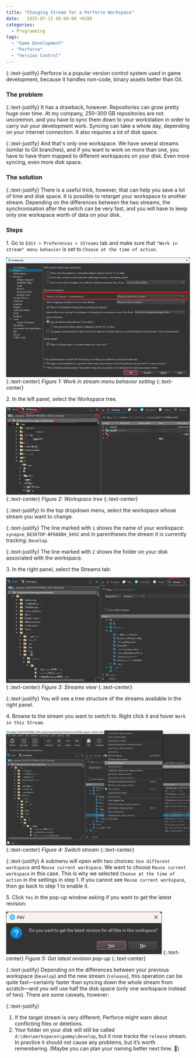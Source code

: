 ```yaml
---
title: "Changing Stream for a Perforce Workspace"
date:   2025-07-15 06:00:00 +0200
categories:
  - Programming
tags: 
  - "Game Development"
  - "Perforce"
  - "Version Control"
---
```


{:.text-justify}
Perforce is a popular version control system used in game development, because it handles non-code, binary assets better than Git. 

### The problem

{:.text-justify}
It has a drawback, however. Repositories can grow pretty huge over time. At my company, 250–300 GB repositories are not uncommon, and you have to sync them down to your workstation in order to carry out your development work. Syncing can take a whole day, depending on your internet connection. It also requires a lot of disk space.

{:.text-justify}
And that's only one workspace. We have several streams (similar to Git branches), and if you want to work on more than one, you have to have them mapped to different workspaces on your disk. Even more syncing, even more disk space.

### The solution

{:.text-justify}
There is a useful trick, however, that can help you save a lot of time and disk space. It is possible to retarget your workspace to another stream. Depending on the differences between the two streams, the synchronisation after the switch can be very fast, and you will have to keep only one workspace worth of data on your disk.

### Steps

1\. Go to `Edit > Preferences > Streams` tab and make sure that `"Work in stream" menu behavior` is set to `Choose at the time of action`.

![Figure 1: Work in stream menu behavior](/assets/images/programming/changing-stream-for-a-perforce-workspace/1.png)
{:.text-center}
*Figure 1: Work in stream menu behavior setting*
{:.text-center}

2\. In the left panel, select the Workspace tree.

![Figure 2: Workspace tree](/assets/images/programming/changing-stream-for-a-perforce-workspace/2.png)
{:.text-center}
*Figure 2: Workspace tree*
{:.text-center}

{:.text-justify}
In the top dropdown menu, select the workspace whose stream you want to change.

{:.text-justify}
The line marked with `1` shows the name of your workspace: `synapse_DESKTOP-BF6888H_9492` and in parentheses the stream it is currently tracking: `Develop`.

{:.text-justify}
The line marked with `2` shows the folder on your disk associated with the workspace.

3\. In the right panel, select the Streams tab:

![Figure 3: Streams view](/assets/images/programming/changing-stream-for-a-perforce-workspace/3.png)
{:.text-center}
*Figure 3: Streams view*
{:.text-center}

{:.text-justify}
You will see a tree structure of the streams available in the right panel.

4\. Browse to the stream you want to switch to. Right click it and hover `Work in this Stream`.

![Figure 4: Switch stream](/assets/images/programming/changing-stream-for-a-perforce-workspace/4.png)
{:.text-center}
*Figure 4: Switch stream*
{:.text-center}

{:.text-justify}
A submenu will open with two choices: `Use different workspace` and `Reuse current workspace`. We want to choose `Reuse current workspace` in this case. This is why we selected `Choose at the time of action` in the settings in step 1. If you cannot see `Reuse current workspace`, then go back to step 1 to enable it.

5\. Click `Yes` in the pop-up window asking if you want to get the latest revision:

![Figure 5: Get latest revision pop-up](/assets/images/programming/changing-stream-for-a-perforce-workspace/5.png)
{:.text-center}
*Figure 5: Get latest revision pop-up*
{:.text-center}

{:.text-justify}
Depending on the differences between your previous workspace (`Develop`) and the new stream (`release`), this operation can be quite fast—certainly faster than syncing down the whole stream from scratch—and you will use half the disk space (only one workspace instead of two). There are some caveats, however:

{:.text-justify}
1. If the target stream is very different, Perforce might warn about conflicting files or deletions.  
2. Your folder on your disk will still be called `d:\dev\workspaces\gummy\develop`, but it now tracks the `release` stream. In practice it should not cause any problems, but it’s worth remembering. (Maybe you can plan your naming better next time. 🙂)
